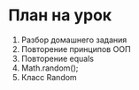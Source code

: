 # План на урок

1. Разбор домашнего задания  
2. Повторение принципов ООП 
3. Повторение equals  
4. Math.random();
5. Класс Random


